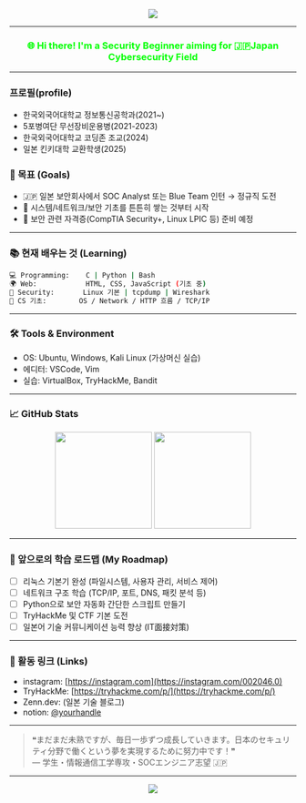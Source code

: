 <!-- 상단 동적 소개 -->
<p align="center">
  <img src="https://readme-typing-svg.herokuapp.com?font=Fira+Code&size=24&pause=1000&color=00FF00&center=true&vCenter=true&multiline=true&width=700&lines=정보보안+기록장;">
</p>

---

<h3 align="center" style="color:#00ff00">🌐 Hi there! I'm <span style="color:#00ff00">a Security Beginner</span> aiming for 🇯🇵Japan Cybersecurity Field</h3>

---
### 프로필(profile)

- 한국외국어대학교 정보통신공학과(2021~)
- 5포병여단 무선장비운용병(2021-2023)
- 한국외국어대학교 코딩존 조교(2024)
- 일본 킨키대학 교환학생(2025)

### 🎯 목표 (Goals)

- 🇯🇵 일본 보안회사에서 SOC Analyst 또는 Blue Team 인턴 → 정규직 도전
- 🧠 시스템/네트워크/보안 기초를 튼튼히 쌓는 것부터 시작
- 📗 보안 관련 자격증(CompTIA Security+, Linux LPIC 등) 준비 예정

---

### 📚 현재 배우는 것 (Learning)

```bash
💻 Programming:    C | Python | Bash
🌍 Web:            HTML, CSS, JavaScript (기초 중)
🔐 Security:       Linux 기본 | tcpdump | Wireshark
🧠 CS 기초:        OS / Network / HTTP 흐름 / TCP/IP
```

---

### 🛠️ Tools & Environment

- OS: Ubuntu, Windows, Kali Linux (가상머신 실습)
- 에디터: VSCode, Vim
- 실습: VirtualBox, TryHackMe, Bandit

---

### 📈 GitHub Stats

<div align="center">
  <img height="170" src="https://github-readme-stats.vercel.app/api?username=your-username&show_icons=true&theme=radical&title_color=00ff00&text_color=00ff00&bg_color=000000" />
  <img height="170" src="https://github-readme-stats.vercel.app/api/top-langs/?username=your-username&layout=compact&theme=radical&title_color=00ff00&text_color=00ff00&bg_color=000000" />
</div>

---

### 🌱 앞으로의 학습 로드맵 (My Roadmap)

- [ ] 리눅스 기본기 완성 (파일시스템, 사용자 관리, 서비스 제어)
- [ ] 네트워크 구조 학습 (TCP/IP, 포트, DNS, 패킷 분석 등)
- [ ] Python으로 보안 자동화 간단한 스크립트 만들기
- [ ] TryHackMe 및 CTF 기본 도전
- [ ] 일본어 기술 커뮤니케이션 능력 향상 (IT面接対策)

---

### 🔗 활동 링크 (Links)

- instagram: [https://instagram.com](https://instagram.com/002046.0)
- TryHackMe: [https://tryhackme.com/p/](https://tryhackme.com/p/)
- Zenn.dev: (일본 기술 블로그)
- notion: [@yourhandle]([https://twitter.com/yourhandle](https://www.notion.so/IT-1b3d634f60df80f48863ebbf879b8d9e))

---

> ❝まだまだ未熟ですが、毎日一歩ずつ成長していきます。日本のセキュリティ分野で働くという夢を実現するために努力中です！❞  
> — 学生・情報通信工学専攻・SOCエンジニア志望 🇯🇵

---

<div align="center">
  <img src="https://capsule-render.vercel.app/api?type=waving&color=00FF00&height=100&section=footer"/>
</div>



